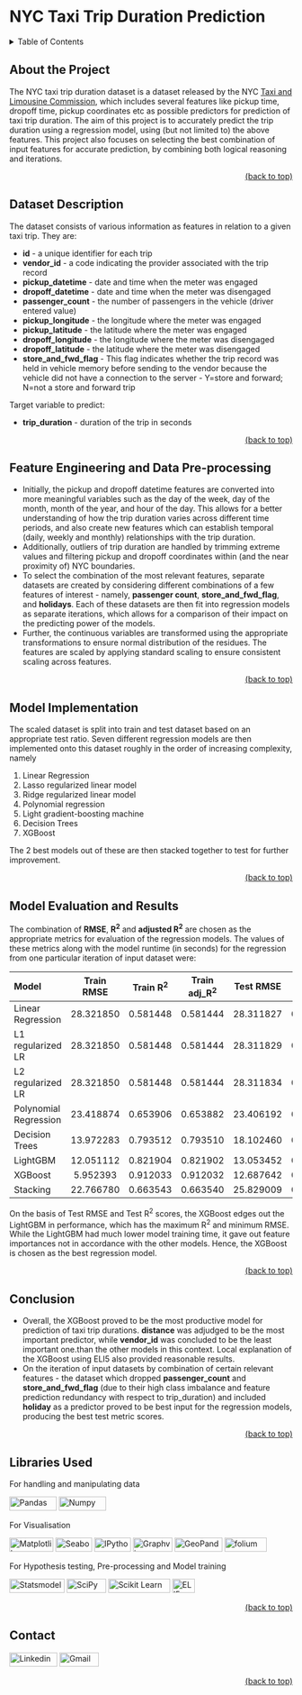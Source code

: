 # NYC Taxi Trip Duration Prediction

<details>
<summary>Table of Contents</summary>

1. [About the Project](#about-the-project)
2. [Dataset Description](#dataset-description)
3. [Feature Engineering and Data Pre-processing](#feature-engineering-and-data-pre-processing)
4. [Model Implementation](#model-implementation)
5. [Model Evaluation and Results](#model-evaluation-and-results)
7. [Conclusion](#conclusion)
9. [Libraries Used](#libraries-used)
10. [Contact](#contact)
</details>

## About the Project

The NYC taxi trip duration dataset is a dataset released by the NYC [Taxi and Limousine Commission](https://www.nyc.gov/site/tlc/index.page), which includes several features like pickup time, dropoff time, pickup coordinates etc as possible predictors for prediction of taxi trip duration. The aim of this project is to accurately predict the trip duration using a regression model, using (but not limited to) the above features. This project also focuses on selecting the best combination of input features for accurate prediction, by combining both logical reasoning and iterations.

<div align = "right">    
  <a href="#nyc-taxi-trip-duration-prediction">(back to top)</a>
</div>

## Dataset Description

The dataset consists of various information as features in relation to a given taxi trip. They are:

*  **id** - a unique identifier for each trip
*  **vendor_id** - a code indicating the provider associated with the trip record
*  **pickup_datetime** - date and time when the meter was engaged
*  **dropoff_datetime** - date and time when the meter was disengaged
*  **passenger_count** - the number of passengers in the vehicle (driver entered value)
*  **pickup_longitude** - the longitude where the meter was engaged
*  **pickup_latitude** - the latitude where the meter was engaged
*  **dropoff_longitude** - the longitude where the meter was disengaged
*  **dropoff_latitude** - the latitude where the meter was disengaged
*  **store_and_fwd_flag** - This flag indicates whether the trip record was held in vehicle memory before sending to the vendor because the vehicle did not have a connection to the server - Y=store and forward; N=not a store and forward trip

Target variable to predict:
*  **trip_duration** - duration of the trip in seconds

<div align = "right">    
  <a href="#nyc-taxi-trip-duration-prediction">(back to top)</a>
</div>

## Feature Engineering and Data Pre-processing

*   Initially, the pickup and dropoff datetime features are converted into more meaningful variables such as the day of the week, day of the month, month of the year, and hour of the day. This allows for a better understanding of how the trip duration varies across different time periods, and also create new features which can establish temporal (daily, weekly and monthly) relationships with the trip duration.
*   Additionally, outliers of trip duration are handled by trimming extreme values and filtering pickup and dropoff coordinates within (and the near proximity of) NYC boundaries.
*   To select the combination of the most relevant features, separate datasets are created by considering different combinations of a few features of interest - namely, **passenger count**, **store_and_fwd_flag**, and **holidays**. Each of these datasets are then fit into regression models as separate iterations, which allows for a comparison of their impact on the predicting power of the models.
*   Further, the continuous variables are transformed using the appropriate transformations to ensure normal distribution of the residues. The features are scaled by applying standard scaling to ensure consistent scaling across features.

<div align = "right">    
  <a href="#nyc-taxi-trip-duration-prediction">(back to top)</a>
</div>

## Model Implementation

The scaled dataset is split into train and test dataset based on an appropriate test ratio. Seven different regression models are then implemented onto this dataset roughly in the order of increasing complexity, namely
1. Linear Regression
2. Lasso regularized linear model
3. Ridge regularized linear model
4. Polynomial regression
5. Light gradient-boosting machine
6. Decision Trees
7. XGBoost

The 2 best models out of these are then stacked together to test for further improvement.

<div align = "right">    
  <a href="#nyc-taxi-trip-duration-prediction">(back to top)</a>
</div>

## Model Evaluation and Results

The combination of **RMSE**, **R<sup>2</sup>** and **adjusted R<sup>2</sup>** are chosen as the appropriate metrics for evaluation of the regression models. The values of these metrics along with the model runtime (in seconds) for the regression from one particular iteration of input dataset were:

| Model | Train RMSE | Train R<sup>2</sup> | Train adj_R<sup>2</sup> | Test RMSE | Test R<sup>2</sup> | Test adj_R<sup>2</sup> | Runtime (s) |
| :--- |    :----:   | :---: | :---: |  :---: |  :---: |  :---: |  :---: | 
| Linear Regression | 28.321850	| 0.581448 |0.581444 |28.311827	|0.583317|0.583300	|0.427053|
| L1 regularized LR | 28.321850|0.581448|0.581444|28.311829|0.583317|0.583300|6.543669|
| L2 regularized LR | 28.321850|0.581448|0.581444|28.311834|0.583317|0.583300|3.810947|
| Polynomial Regression| 23.418874|0.653906|0.653882|23.406192|0.655516|0.655419|5.429366|
| Decision Trees | 13.972283|0.793512|0.793510|18.102460|0.733574|0.733564|246.243221|
| LightGBM| 12.051112|0.821904|0.821902|13.053452|0.807884|0.807876|379.578703|
| XGBoost | 5.952393|0.912033|0.912032|12.687642|0.813268|0.813260|1634.325324|
| Stacking |22.766780|0.663543|0.663540|25.829009|0.619858|0.619843|1986.644313|

On the basis of Test RMSE and Test R<sup>2</sup> scores, the XGBoost edges out the LightGBM in performance, which has the maximum R<sup>2</sup> and minimum RMSE. While the LightGBM had much lower model training time, it gave out feature importances not in accordance with the other models. Hence, the XGBoost is chosen as the best regression model.

<div align = "right">    
  <a href="#nyc-taxi-trip-duration-prediction">(back to top)</a>
</div>

## Conclusion

*  Overall, the XGBoost proved to be the most productive model for prediction of taxi trip durations. **distance** was adjudged to be the most important predictor, while **vendor_id** was concluded to be the least important one.than the other models in this context. Local explanation of the XGBoost using ELI5 also provided reasonable results.
*  On the iteration of input datasets by combination of certain relevant features - the dataset which dropped **passenger_count** and **store_and_fwd_flag** (due to their high class imbalance and feature prediction redundancy with respect to trip_duration) and included **holiday** as a predictor proved to be best input for the regression models, producing the best test metric scores.

<div align = "right">    
  <a href="#nyc-taxi-trip-duration-prediction">(back to top)</a>
</div>

## Libraries Used

For handling and manipulating data

<a href="https://pandas.pydata.org/" target="_blank"><img src="https://img.shields.io/badge/Pandas-black?style=flat-square&logo=Pandas&logoColor=white&link=https://pandas.pydata.org" alt="Pandas" width="84" height="25"></a>
<a href="https://numpy.org/" target="_blank"><img src="https://img.shields.io/badge/NumPy-4d77cf?style=flat-square&logo=Numpy&logoColor=white&link=https://numpy.org/" alt="Numpy" width="84" height="25"></a>

For Visualisation

<a href="https://matplotlib.org/" target="_blank"><img src="https://img.shields.io/badge/Matplotlib-afc6d3?style=flat-square&logo=matplotlib&logoColor=white&link=https://matplotlib.org/" alt="Matplotlib" width="78" height="25"></a>
<a href="https://seaborn.pydata.org/" target="_blank"><img src="https://img.shields.io/badge/Seaborn-7db0bc?style=flat-square&logo=seaborn&logoColor=white&link=https://seaborn.pydata.org/" alt="Seaborn" width="65" height="25"></a>
<a href="https://ipython.org/" target="_blank"><img src="https://img.shields.io/badge/IPython-5781b3?style=flat-square&logo=ipython&logoColor=white&link=https://ipython.org/" alt="IPython" width="65" height="25"></a>
<a href="https://graphviz.org/" target="_blank"><img src="https://img.shields.io/badge/Graphviz-9be1f5?style=flat-square&logo=graphviz&logoColor=white&link=https://graphviz.org/" alt="Graphviz" width="70" height="25"></a>
<a href="https://geopandas.org/en/stable/" target="_blank"><img src="https://img.shields.io/badge/GeoPandas-0f9c58?style=flat-square&logo=geopandas&logoColor=white&link=https://geopandas.org/en/stable/" alt="GeoPandas" width="85" height="25"></a>
<a href="https://pypi.org/project/folium/" target="_blank"><img src="https://img.shields.io/badge/folium-00aa54?style=flat-square&logo=folium&logoColor=white&link=https://pypi.org/project/folium/" alt="folium" width="75" height="25"></a>

For Hypothesis testing, Pre-processing and Model training

<a href="https://www.statsmodels.org/stable/index.html" target="_blank"><img src="https://img.shields.io/badge/Statsmodels-3f51b5?style=flat-square&logo=statsmodels&logoColor=white&link=https://www.statsmodels.org/stable/index.html" alt="Statsmodels" width="98" height="25"></a>
<a href="https://scipy.org/" target="_blank"><img src="https://img.shields.io/badge/SciPy-0053a1?style=flat-square&logo=scipy&logoColor=white&link=https://scipy.org/" alt="SciPy" width="70" height="25"></a>
<a href="https://scikit-learn.org/stable/" target="_blank"><img src="https://img.shields.io/badge/Scikit%20Learn-f79939?style=flat-square&logo=scikit-learn&logoColor=white&link=https://scikit-learn.org/stable/" alt="Scikit Learn" width="110" height="25"></a>
<a href="https://eli5.readthedocs.io/en/latest/#" target="_blank"><img src="https://img.shields.io/badge/ELI5-ff9c1a?style=flat-square&logo=eli5&logoColor=white&link=https://eli5.readthedocs.io/en/latest/#" alt="ELI5" width="40" height="25"></a>

<div align = "right">    
  <a href="#nyc-taxi-trip-duration-prediction">(back to top)</a>
</div>

## Contact

<a href="https://www.linkedin.com/in/aditya-a-p-507b1b239/" target="_blank"><img src="https://img.shields.io/badge/Linkedin-0078b7?style=flat-square&logo=linkedin&logoColor=white&link=https://www.linkedin.com/" alt="Linkedin" width="85" height="25"></a>
<a href="mailto:apaditya96@gmail.com" target="_blank"><img src="https://img.shields.io/badge/Gmail-red?style=flat-square&logo=Gmail&logoColor=white" alt="Gmail" width="70" height="25"></a>
  
<div align = "right">    
  <a href="#nyc-taxi-trip-duration-prediction">(back to top)</a>
</div>

